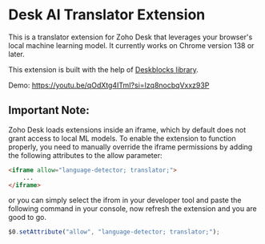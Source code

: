 # Desk AI Translator Extension

This is a translator extension for Zoho Desk that leverages your browser's local machine learning model. It currently works on Chrome version 138 or later.

This extension is built with the help of [Deskblocks library](https://deskblocks.mohanvadivel.com/).


Demo: https://youtu.be/qOdXtg4ITmI?si=Izq8nocbqVxxz93P


## Important Note:
Zoho Desk loads extensions inside an iframe, which by default does not grant access to local ML models. To enable the extension to function properly, you need to manually override the iframe permissions by adding the following attributes to the allow parameter:

```html
<iframe allow="language-detector; translator;">
    ...
</iframe>
```

or you can simply select the ifrom in your developer tool and paste the following command in your console, now refresh the extension and you are good to go.

```js
$0.setAttribute("allow", "language-detector; translator;");
```
